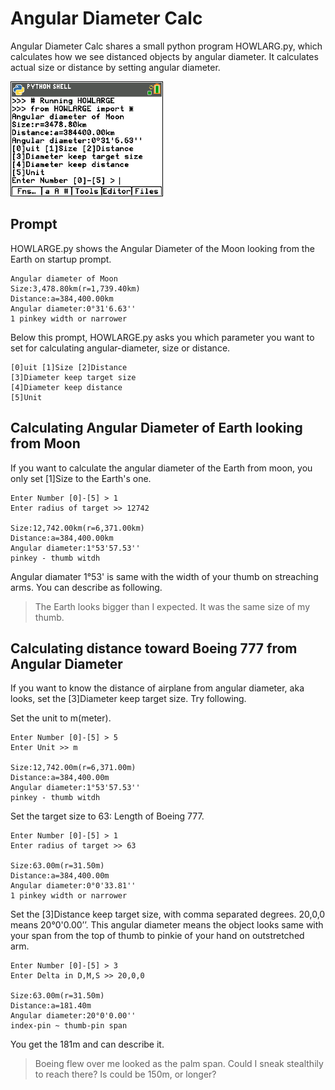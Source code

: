 # Angular Diameter Calc

Angular Diameter Calc shares a small python program HOWLARG.py, which calculates how we see distanced objects by angular diameter. It calculates actual size or distance by setting angular diameter.

![Screen](screen.png)

## Prompt

HOWLARGE.py shows the Angular Diameter of the Moon looking from the Earth on startup prompt.

```
Angular diameter of Moon
Size:3,478.80km(r=1,739.40km)
Distance:a=384,400.00km
Angular diameter:0°31'6.63''
1 pinkey width or narrower
```

Below this prompt, HOWLARGE.py asks you which parameter you want to set for calculating angular-diameter, size or distance.

```
[0]uit [1]Size [2]Distance
[3]Diameter keep target size
[4]Diameter keep distance
[5]Unit
```

## Calculating Angular Diameter of Earth looking from Moon

If you want to calculate the angular diameter of the Earth from moon, you only set [1]Size to the Earth's one.

```
Enter Number [0]-[5] > 1
Enter radius of target >> 12742

Size:12,742.00km(r=6,371.00km)
Distance:a=384,400.00km
Angular diameter:1°53'57.53''
pinkey - thumb witdh
```

Angular diamater 1°53' is same with the width of your thumb on streaching arms.  You can describe as following.

> The Earth looks bigger than I expected.  It was the same size of my thumb.

## Calculating distance toward Boeing 777 from Angular Diameter

If you want to know the distance of airplane from angular diameter, aka looks, set the [3]Diameter keep target size.  Try following.

Set the unit to m(meter).
```
Enter Number [0]-[5] > 5
Enter Unit >> m

Size:12,742.00m(r=6,371.00m)
Distance:a=384,400.00m
Angular diameter:1°53'57.53''
pinkey - thumb witdh
```

Set the target size to 63: Length of Boeing 777.
```
Enter Number [0]-[5] > 1
Enter radius of target >> 63

Size:63.00m(r=31.50m)
Distance:a=384,400.00m
Angular diameter:0°0'33.81''
1 pinkey width or narrower
```

Set the [3]Distance keep target size, with comma separated degrees.  20,0,0 means 20°0'0.00’’.  This angular diameter means the object looks same with your span from the top of thumb to pinkie of your hand on outstretched arm.

```
Enter Number [0]-[5] > 3
Enter Delta in D,M,S >> 20,0,0

Size:63.00m(r=31.50m)
Distance:a=181.40m
Angular diameter:20°0'0.00''
index-pin ~ thumb-pin span
```

You get the 181m and can describe it.

> Boeing flew over me looked as the palm span.  Could I sneak stealthily to reach there?  Is could be 150m, or longer?

